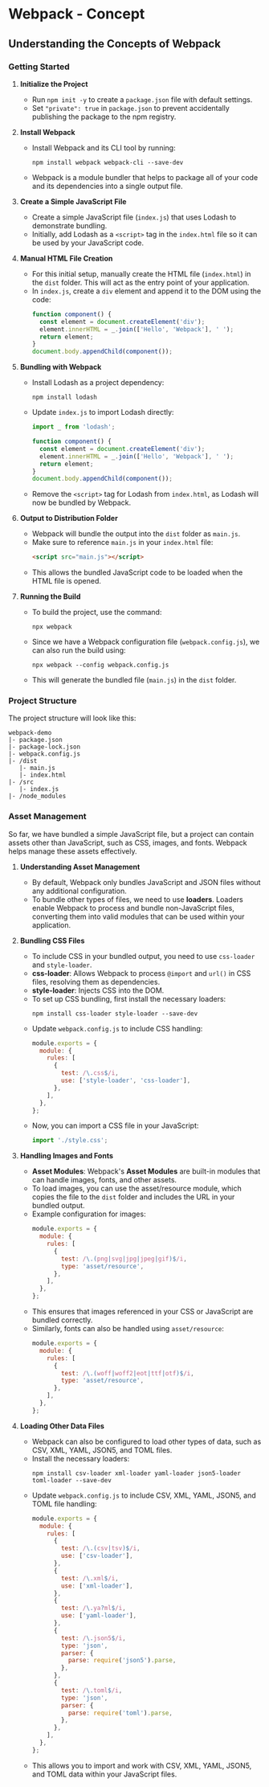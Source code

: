 # **Webpack - Concept**

## **Understanding the Concepts of Webpack**

### **Getting Started**

1. **Initialize the Project**

   - Run `npm init -y` to create a `package.json` file with default settings.
   - Set `"private": true` in `package.json` to prevent accidentally publishing the package to the npm registry.

2. **Install Webpack**

   - Install Webpack and its CLI tool by running: 
     ```
     npm install webpack webpack-cli --save-dev
     ```
   - Webpack is a module bundler that helps to package all of your code and its dependencies into a single output file.

3. **Create a Simple JavaScript File**

   - Create a simple JavaScript file (`index.js`) that uses Lodash to demonstrate bundling.
   - Initially, add Lodash as a `<script>` tag in the `index.html` file so it can be used by your JavaScript code.

4. **Manual HTML File Creation**

   - For this initial setup, manually create the HTML file (`index.html`) in the `dist` folder. This will act as the entry point of your application.
   - In `index.js`, create a `div` element and append it to the DOM using the code:
     ```js
     function component() {
       const element = document.createElement('div');
       element.innerHTML = _.join(['Hello', 'Webpack'], ' ');
       return element;
     }
     document.body.appendChild(component());
     ```

5. **Bundling with Webpack**

   - Install Lodash as a project dependency:
     ```
     npm install lodash
     ```
   - Update `index.js` to import Lodash directly:
     ```js
     import _ from 'lodash';

     function component() {
       const element = document.createElement('div');
       element.innerHTML = _.join(['Hello', 'Webpack'], ' ');
       return element;
     }
     document.body.appendChild(component());
     ```
   - Remove the `<script>` tag for Lodash from `index.html`, as Lodash will now be bundled by Webpack.

6. **Output to Distribution Folder**

   - Webpack will bundle the output into the `dist` folder as `main.js`.
   - Make sure to reference `main.js` in your `index.html` file:
     ```html
     <script src="main.js"></script>
     ```
   - This allows the bundled JavaScript code to be loaded when the HTML file is opened.

7. **Running the Build**

   - To build the project, use the command:
     ```
     npx webpack
     ```
   - Since we have a Webpack configuration file (`webpack.config.js`), we can also run the build using:
     ```
     npx webpack --config webpack.config.js
     ```

   - This will generate the bundled file (`main.js`) in the `dist` folder.

### **Project Structure**

The project structure will look like this:

```
webpack-demo
|- package.json
|- package-lock.json
|- webpack.config.js
|- /dist
   |- main.js
   |- index.html
|- /src
   |- index.js
|- /node_modules
```

### **Asset Management**

So far, we have bundled a simple JavaScript file, but a project can contain assets other than JavaScript, such as CSS, images, and fonts. Webpack helps manage these assets effectively.

1. **Understanding Asset Management**
   - By default, Webpack only bundles JavaScript and JSON files without any additional configuration.
   - To bundle other types of files, we need to use **loaders**. Loaders enable Webpack to process and bundle non-JavaScript files, converting them into valid modules that can be used within your application.

2. **Bundling CSS Files**
   - To include CSS in your bundled output, you need to use `css-loader` and `style-loader`.
   - **css-loader**: Allows Webpack to process `@import` and `url()` in CSS files, resolving them as dependencies.
   - **style-loader**: Injects CSS into the DOM.
   - To set up CSS bundling, first install the necessary loaders:
     ```
     npm install css-loader style-loader --save-dev
     ```
   - Update `webpack.config.js` to include CSS handling:
     ```js
     module.exports = {
       module: {
         rules: [
           {
             test: /\.css$/i,
             use: ['style-loader', 'css-loader'],
           },
         ],
       },
     };
     ```
   - Now, you can import a CSS file in your JavaScript:
     ```js
     import './style.css';
     ```

3. **Handling Images and Fonts**
   - **Asset Modules**: Webpack's **Asset Modules** are built-in modules that can handle images, fonts, and other assets.
   - To load images, you can use the asset/resource module, which copies the file to the `dist` folder and includes the URL in your bundled output.
   - Example configuration for images:
     ```js
     module.exports = {
       module: {
         rules: [
           {
             test: /\.(png|svg|jpg|jpeg|gif)$/i,
             type: 'asset/resource',
           },
         ],
       },
     };
     ```
   - This ensures that images referenced in your CSS or JavaScript are bundled correctly.
   - Similarly, fonts can also be handled using `asset/resource`:
     ```js
     module.exports = {
       module: {
         rules: [
           {
             test: /\.(woff|woff2|eot|ttf|otf)$/i,
             type: 'asset/resource',
           },
         ],
       },
     };
     ```

4. **Loading Other Data Files**
   - Webpack can also be configured to load other types of data, such as CSV, XML, YAML, JSON5, and TOML files.
   - Install the necessary loaders:
     ```
     npm install csv-loader xml-loader yaml-loader json5-loader toml-loader --save-dev
     ```
   - Update `webpack.config.js` to include CSV, XML, YAML, JSON5, and TOML file handling:
     ```js
     module.exports = {
       module: {
         rules: [
           {
             test: /\.(csv|tsv)$/i,
             use: ['csv-loader'],
           },
           {
             test: /\.xml$/i,
             use: ['xml-loader'],
           },
           {
             test: /\.ya?ml$/i,
             use: ['yaml-loader'],
           },
           {
             test: /\.json5$/i,
             type: 'json',
             parser: {
               parse: require('json5').parse,
             },
           },
           {
             test: /\.toml$/i,
             type: 'json',
             parser: {
               parse: require('toml').parse,
             },
           },
         ],
       },
     };
     ```
   - This allows you to import and work with CSV, XML, YAML, JSON5, and TOML data within your JavaScript files.
